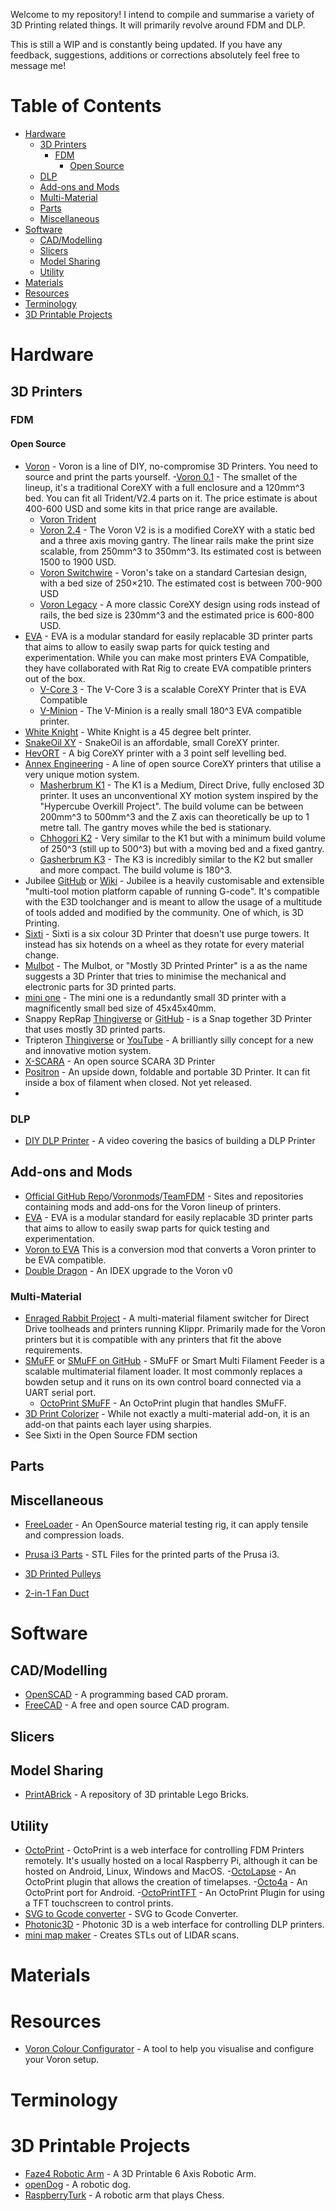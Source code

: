 Welcome to my repository! I intend to compile and summarise a variety of 3D Printing related things. It will primarily revolve around FDM and DLP.

This is still a WIP and is constantly being updated. If you have any feedback, suggestions, additions or corrections absolutely feel free to message me!

# Table of Contents
- [Hardware](https://github.com/KingofDelusion/3DPrintingResources#hardware)
  - [3D Printers](https://github.com/KingofDelusion/3DPrintingResources#3d-printers)
    - [FDM](https://github.com/KingofDelusion/3DPrintingResources#fdm) 
      - [Open Source](https://github.com/KingofDelusion/3DPrintingResources#open-source)
  - [DLP](https://github.com/KingofDelusion/3DPrintingResources#dlp)
  - [Add-ons and Mods](https://github.com/KingofDelusion/3DPrintingResources#add-ons-and-mods)
  - [Multi-Material](https://github.com/KingofDelusion/3DPrintingResources#multi-material)
  - [Parts](https://github.com/KingofDelusion/3DPrintingResources#parts)
  - [Miscellaneous](https://github.com/KingofDelusion/3DPrintingResources#miscellaneous)
- [Software](https://github.com/KingofDelusion/3DPrintingResources#software)
  - [CAD/Modelling](https://github.com/KingofDelusion/3DPrintingResources#cadmodelling)
  - [Slicers](https://github.com/KingofDelusion/3DPrintingResources#slicers)
  - [Model Sharing](https://github.com/KingofDelusion/3DPrintingResources#model-sharing)
  - [Utility](https://github.com/KingofDelusion/3DPrintingResources#utility)
- [Materials](https://github.com/KingofDelusion/3DPrintingResources#materials)
- [Resources](https://github.com/KingofDelusion/3DPrintingResources#resources)
- [Terminology](https://github.com/KingofDelusion/3DPrintingResources#terminology)
- [3D Printable Projects](https://github.com/KingofDelusion/3DPrintingResources/#3d-printable-projects)

# Hardware

  ## 3D Printers
  
   ### FDM
   
   #### Open Source
   - [Voron](https://vorondesign.com/) - Voron is a line of DIY, no-compromise 3D Printers. You need to source and print the parts yourself.
      -[Voron 0.1](https://vorondesign.com/voron0.1) - The smallet of the lineup, it's a traditional CoreXY with a full enclosure and a 120mm^3 bed. You can fit all Trident/V2.4 parts on it. The price estimate is about 400-600 USD and some kits in that price range are available. 
      - [Voron Trident](https://vorondesign.com/voron_trident)
      - [Voron 2.4](https://vorondesign.com/voron2.4) - The Voron V2 is is a modified CoreXY with a static bed and a three axis moving gantry. The linear rails make the print size scalable, from 250mm^3 to 350mm^3. Its estimated cost is between 1500 to 1900 USD.
      - [Voron Switchwire](https://vorondesign.com/voron_switchwire) - Voron's take on a standard Cartesian design, with a bed size of 250×210. The estimated cost is between 700-900 USD
      - [Voron Legacy](https://vorondesign.com/voron_legacy) - A more classic CoreXY design using rods instead of rails, the bed size is 230mm^3 and the estimated price is 600-800 USD.
   - [EVA](https://eva-3d.github.io/eva-spec/) - EVA is a modular standard for easily replacable 3D printer parts that aims to allow to easily swap parts for quick testing and experimentation. While you can make most printers EVA Compatible, they have collaborated with Rat Rig to create EVA compatible printers out of the box.
      - [V-Core 3](https://v-core.ratrig.com/) - The V-Core 3 is a scalable CoreXY Printer that is EVA Compatible
      - [V-Minion](https://v-minion.ratrig.com/) - The V-Minion is a really small 180^3 EVA compatible printer.
   - [White Knight](https://github.com/NAK3DDesigns/White-Knight) - White Knight is a 45 degree belt printer.
   - [SnakeOil XY](https://github.com/SnakeOilXY/SnakeOil-XY) - SnakeOil is an affordable, small CoreXY printer.
   - [HevORT](http://docs.hevort.com/#%2Fpages%2Fhome=) - A big CoreXY printer with a 3 point self levelling bed.
   - [Annex Engineering](https://github.com/Annex-Engineering) - A line of open source CoreXY printers that utilise a very unique motion system.
      - [Masherbrum K1](https://github.com/Annex-Engineering/Masherbrum-K1) - The K1 is a Medium, Direct Drive, fully enclosed 3D printer. It uses an unconventional XY motion system inspired by the "Hypercube Overkill Project". The build volume can be between 200mm^3 to 500mm^3 and the Z axis can theoretically be up to 1 metre tall. The gantry moves while the bed is stationary.
      - [Chhogori K2](https://github.com/Annex-Engineering/Chhogori-K2) - Very similar to the K1 but with a minimum build volume of 250^3 (still up to 500^3) but with a moving bed and a fixed gantry. 
      - [Gasherbrum K3](https://github.com/Annex-Engineering/Gasherbrum-K3) - The K3 is incredibly similar to the K2 but smaller and more compact. The build volume is 180^3.
   - Jubilee [GitHub](https://github.com/machineagency/jubilee) or [Wiki](https://jubilee3d.com/index.php?title=Main_Page) - Jubilee is a heavily customisable and extensible "multi-tool motion platform capable of running G-code". It's compatible with the E3D toolchanger and is meant to allow the usage of a multitude of tools added and modified by the community. One of which, is 3D Printing.
   - [Sixti](https://www.thingiverse.com/thing:3494010) - Sixti is a six colour 3D Printer that doesn't use purge towers. It instead has six hotends on a wheel as they rotate for every material change.
   - [Mulbot](https://github.com/3dprintingworld/Mulbot) - The Mulbot, or "Mostly 3D Printed Printer" is a as the name suggests a 3D Printer that tries to minimise the mechanical and electronic parts for 3D printed parts.
   - [mini one](https://www.thingiverse.com/thing:3749961) - The mini one is a redundantly small 3D printer with a magnificently small bed size of 45x45x40mm.
   - Snappy RepRap [Thingiverse](https://www.thingiverse.com/thing:2780361) or [GitHub](https://github.com/revarbat/snappy-reprap/wiki/v3.0-Home) - is a Snap together 3D Printer that uses mostly 3D printed parts.
   - Tripteron [Thingiverse](https://www.thingiverse.com/thing:1903757) or [YouTube](https://www.youtube.com/c/Propter/featured) - A brilliantly silly concept for a new and innovative motion system.
   - [X-SCARA](https://github.com/madl3x/x-scara) - An open source SCARA 3D Printer
   - [Positron](https://youtu.be/ZAPaOevoeX0) - An upside down, foldable and portable 3D Printer. It can fit inside a box of filament when closed. Not yet released.
   - 


   ### DLP
   
   - [DIY DLP Printer](https://youtu.be/c2OQyfeLn_w) - A video covering the basics of building a DLP Printer

  ## Add-ons and Mods
  
  - [Official GitHub Repo](https://github.com/VoronDesign/VoronUsers/tree/master/printer_mods)/[Voronmods](https://faked.org/voronmods/)/[TeamFDM](https://www.teamfdm.com/files/category/2-printable-voron-user-mods/#:~:text=Voron%20User%20Mods%2C%20or%20%22UserMods,0%20Licensing.) - Sites and repositories containing mods and add-ons for the Voron lineup of printers.
  - [EVA](https://eva-3d.github.io/eva-spec/) - EVA is a modular standard for easily replacable 3D printer parts that aims to allow to easily swap parts for quick testing and experimentation.
  - [Voron to EVA](https://github.com/majarspeed/Voron-EVA-conversion) This is a conversion mod that converts a Voron printer to be EVA compatible.
  - [Double Dragon](https://github.com/zruncho3d/double-dragon) - An IDEX upgrade to the Voron v0
  
   ### Multi-Material
   - [Enraged Rabbit Project](https://github.com/EtteGit/EnragedRabbitProject) - A multi-material filament switcher for Direct Drive toolheads and printers running Klippr. Primarily made for the Voron printers but it is compatible with any printers that fit the above requirements.
   - [SMuFF](https://sites.google.com/view/the-smuff/) or [SMuFF on GitHub](https://github.com/technik-gegg/SMuFF-1.1) - SMuFF or Smart Multi Filament Feeder is a scalable multimaterial filament loader. It most commonly replaces a bowden setup and it runs on its own control board connected via a UART serial port.
      - [OctoPrint SMuFF](https://github.com/technik-gegg/OctoPrint-Smuff) - An OctoPrint plugin that handles SMuFF.
   - [3D Print Colorizer](https://github.com/Sakati84/3DPrintColorizer) - While not exactly a multi-material add-on, it is an add-on that paints each layer using sharpies.
   - See Sixti in the Open Source FDM section
  ## Parts
  
  ## Miscellaneous
  - [FreeLoader](https://www.creativemachineslab.com/freeloader.html) - An OpenSource material testing rig, it can apply tensile and compression loads.
  
  - [Prusa i3 Parts](https://github.com/prusa3d/Original-Prusa-i3) - STL Files for the printed parts of the Prusa i3.
  - [3D Printed Pulleys](https://www.thingiverse.com/thing:16627)
  - [2-in-1 Fan Duct](https://www.thingiverse.com/thing:839620)

# Software

  ## CAD/Modelling
   - [OpenSCAD](https://github.com/openscad/openscad) - A programming based CAD proram.
  - [FreeCAD](https://github.com/FreeCAD/FreeCAD) - A free and open source CAD program.

  ## Slicers

  ## Model Sharing
  - [PrintABrick](https://github.com/hubnedav/PrintABrick) - A repository of 3D printable Lego Bricks.
  
  ## Utility
  - [OctoPrint](https://octoprint.org/) - OctoPrint is a web interface for controlling FDM Printers remotely. It's usually hosted on a local Raspberry Pi, although it can be hosted on Android, Linux, Windows and MacOS.
      -[OctoLapse](https://github.com/FormerLurker/Octolapse) - An OctoPrint plugin that allows the creation of timelapses.
      -[Octo4a](https://github.com/feelfreelinux/octo4a) - An OctoPrint port for Android.
      -[OctoPrintTFT](https://github.com/mcuadros/OctoPrint-TFT) - An OctoPrint Plugin for using a TFT touchscreen to control prints.
  - [SVG to Gcode converter](https://sameer.github.io/svg2gcode) - SVG to Gcode Converter.
  - [Photonic3D](https://github.com/area515/Photonic3D) - Photonic 3D is a web interface for controlling DLP printers.
  - [mini map maker](https://github.com/furrysalamander/mini-map-maker) - Creates STLs out of LIDAR scans.

# Materials

# Resources
- [Voron Colour Configurator](https://www.3dprinter-color-configurator.com/) - A tool to help you visualise and configure your Voron setup.

# Terminology

# 3D Printable Projects
- [Faze4 Robotic Arm](https://github.com/PCrnjak/Faze4-Robotic-arm) - A 3D Printable 6 Axis Robotic Arm.
- [openDog](https://github.com/XRobots/openDog) - A robotic dog.
- [RaspberryTurk](http://www.raspberryturk.com/) - A robotic arm that plays Chess.
